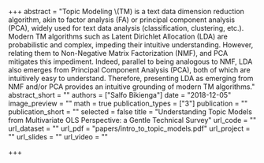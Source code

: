 +++
abstract = "Topic Modeling \\(TM) is a text data dimension reduction algorithm, akin to factor analysis (FA) or principal component analysis (PCA), widely used for text data analysis (classification, clustering, etc.). Modern TM algorithms such as Latent Dirichlet Allocation (LDA) are probabilistic and complex, impeding their intuitive understanding. However, relating them to Non-Negative Matrix Factorization (NMF), and PCA mitigates this impediment. Indeed, parallel to being analogous to NMF, LDA also emerges from Principal Component Analysis (PCA), both of which are intuitively easy to understand. Therefore, presenting LDA as emerging from NMF and/or PCA provides an intuitive grounding of modern TM algorithms."
abstract_short = ""
authors = ["Salfo Bikienga"]
date = "2018-12-05"
image_preview = ""
math = true
publication_types = ["3"]
publication = ""
publication_short = ""
selected = false
title = "Understanding Topic Models from Multivariate OLS Perspective: a Gentle Technical Survey"
url_code = ""
url_dataset = ""
url_pdf = "papers/intro_to_topic_models.pdf"
url_project = ""
url_slides = ""
url_video = ""

+++


